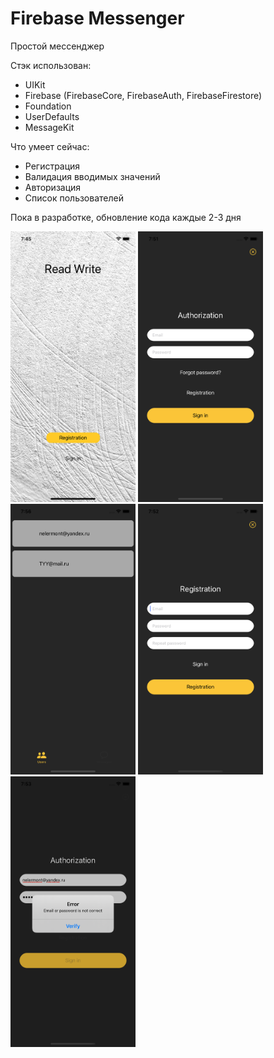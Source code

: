 # Firebase Messenger
Простой мессенджер 

Стэк использован:
- UIKit
- Firebase (FirebaseCore, FirebaseAuth, FirebaseFirestore)
- Foundation
- UserDefaults
- MessageKit

Что умеет сейчас:
- Регистрация
- Валидация вводимых значений
- Авторизация
- Список пользователей

Пока в разработке, обновление кода каждые 2-3 дня

<img src="https://raw.githubusercontent.com/nelermont/-Firebase_messenger/main/ReadWrite_Firebase/Assets.xcassets/Simulator2.imageset/Simulator2.png" width="200" />
<img src="https://raw.githubusercontent.com/nelermont/-Firebase_messenger/main/ReadWrite_Firebase/Assets.xcassets/Simulator1.imageset/Simulator1.png" width="200" />
<img src="https://raw.githubusercontent.com/nelermont/-Firebase_messenger/main/ReadWrite_Firebase/Assets.xcassets/Simulator3.imageset/Simulator3.png" width="200" />
<img src="https://raw.githubusercontent.com/nelermont/-Firebase_messenger/main/ReadWrite_Firebase/Assets.xcassets/Simulator4.imageset/Simulator4.png" width="200" />
<img src="https://raw.githubusercontent.com/nelermont/-Firebase_messenger/main/ReadWrite_Firebase/Assets.xcassets/Simulator5.imageset/Simulator5.png" width="200" />
